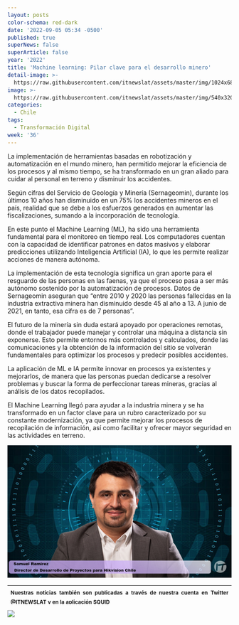 ```yaml
---
layout: posts
color-schema: red-dark
date: '2022-09-05 05:34 -0500'
published: true
superNews: false
superArticle: false
year: '2022'
title: 'Machine learning: Pilar clave para el desarrollo minero'
detail-image: >-
  https://raw.githubusercontent.com/itnewslat/assets/master/img/1024x680/Samuel-Ramirez-g.jpg
image: >-
  https://raw.githubusercontent.com/itnewslat/assets/master/img/540x320/Samuel-Ramirez-p.jpg
categories:
  - Chile
tags:
  - Transformación Digital
week: '36'
---
```

La implementación de herramientas basadas en robotización y automatización en el mundo minero, han permitido mejorar la eficiencia de los procesos y al mismo tiempo, se ha transformado en un gran aliado para cuidar al personal en terreno y disminuir los accidentes. 

Según cifras del Servicio de Geología y Minería (Sernageomin), durante los últimos 10 años han disminuido en un 75% los accidentes mineros en el país, realidad que se debe a los esfuerzos generados en aumentar las fiscalizaciones, sumando a la incorporación de tecnología.

En este punto el Machine Learning (ML), ha sido una herramienta fundamental para el monitoreo en tiempo real. Los computadores cuentan con la capacidad de identificar patrones en datos masivos y elaborar predicciones utilizando Inteligencia Artificial (IA), lo que les permite realizar acciones de manera autónoma.

La implementación de esta tecnología significa un gran aporte para el resguardo de las personas en las faenas, ya que el proceso pasa a ser más autónomo sostenido por la automatización de procesos. Datos de Sernageomin aseguran que “entre 2010 y 2020 las personas fallecidas en la industria extractiva minera han disminuido desde 45 al año a 13. A junio de 2021, en tanto, esa cifra es de 7 personas”.

El futuro de la minería sin duda estará apoyado por operaciones remotas, donde el trabajador puede manejar y controlar una máquina a distancia sin exponerse. Esto permite entornos más controlados y calculados, donde las comunicaciones y la obtención de la información del sitio se volverán fundamentales para optimizar los procesos y predecir posibles accidentes.

La aplicación de ML e IA permite innovar en procesos ya existentes y mejorarlos, de manera que las personas puedan dedicarse a resolver problemas y buscar la forma de perfeccionar tareas mineras, gracias al análisis de los datos recopilados.

El Machine Learning llegó para ayudar a la industria minera y se ha transformado en un factor clave para un rubro caracterizado por su constante modernización, ya que permite mejorar los procesos de recopilación de información, así como facilitar y ofrecer mayor seguridad en las actividades en terreno.

![](https://raw.githubusercontent.com/itnewslat/assets/master/img/540x320/Samuel-Ramirez-p.jpg)

<table style="height: 42px;" width="569">
<tbody>
<tr>
<td style="text-align: justify;"><sub><strong>Nuestras noticias también son publicadas a través de nuestra cuenta en Twitter <a href="https://twitter.com/itnewslat?lang=es">@ITNEWSLAT</a> y en la aplicación <a href="https://squidapp.co/en/">SQUID</a></strong></sub></td>
</tr>
</tbody>
</table>

<img src="https://tracker.metricool.com/c3po.jpg?hash=56f88a41e39ab42c063cc51676587a04"/>
